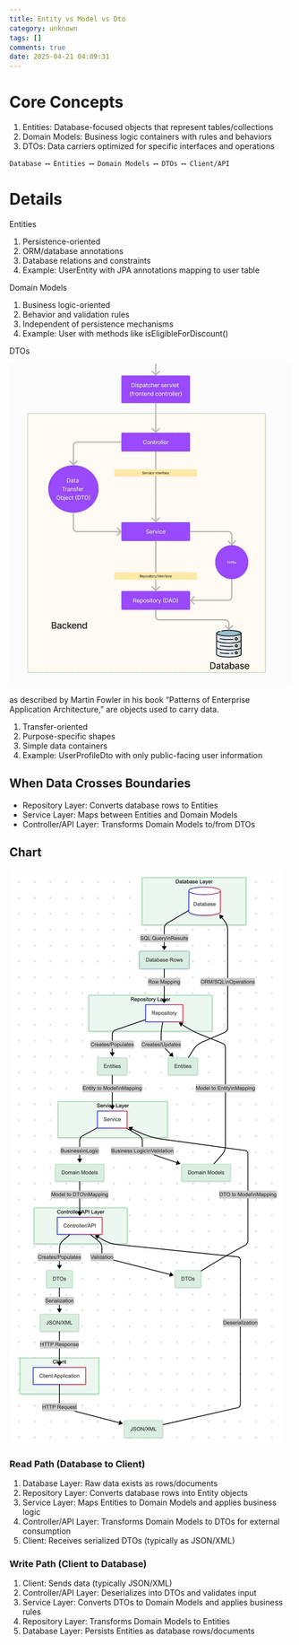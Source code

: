 ```yaml
---
title: Entity vs Model vs Dto
category: unknown
tags: []
comments: true
date: 2025-04-21 04:09:31
---
```


# Core Concepts

1. Entities: Database-focused objects that represent tables/collections
1. Domain Models: Business logic containers with rules and behaviors
1. DTOs: Data carriers optimized for specific interfaces and operations

```
Database ⟷ Entities ⟷ Domain Models ⟷ DTOs ⟷ Client/API
```

# Details

Entities

1. Persistence-oriented
1. ORM/database annotations
1. Database relations and constraints
1. Example: UserEntity with JPA annotations mapping to user table

Domain Models

1. Business logic-oriented
1. Behavior and validation rules
1. Independent of persistence mechanisms
1. Example: User with methods like isEligibleForDiscount()

DTOs

![](/images/data-transfer-objects-dtos-for-effortless-communication.jpg)

as described by Martin Fowler in his book “Patterns of Enterprise Application Architecture,” are objects used to carry data.

1. Transfer-oriented
1. Purpose-specific shapes
1. Simple data containers
1. Example: UserProfileDto with only public-facing user information

## When Data Crosses Boundaries

* Repository Layer: Converts database rows to Entities
* Service Layer: Maps between Entities and Domain Models
* Controller/API Layer: Transforms Domain Models to/from DTOs

## Chart

![](/images/Entity-vs-Model-vs-Dto.png)

### Read Path (Database to Client)

1. Database Layer: Raw data exists as rows/documents
1. Repository Layer: Converts database rows into Entity objects
1. Service Layer: Maps Entities to Domain Models and applies business logic
1. Controller/API Layer: Transforms Domain Models to DTOs for external consumption
1. Client: Receives serialized DTOs (typically as JSON/XML)

### Write Path (Client to Database)

1. Client: Sends data (typically JSON/XML)
1. Controller/API Layer: Deserializes into DTOs and validates input
1. Service Layer: Converts DTOs to Domain Models and applies business rules
1. Repository Layer: Transforms Domain Models to Entities
1. Database Layer: Persists Entities as database rows/documents
